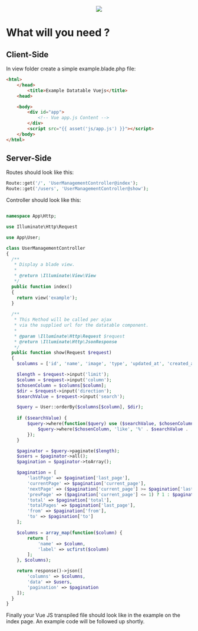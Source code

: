 <p align="center"><img src="https://laravel.com/assets/img/components/logo-laravel.svg"></p>

# What will you need ?

## Client-Side

In view folder create a simple example.blade.php file:
```html
<html>
    </head>
        <title>Example Datatable Vuejs</title>
    <head>

    <body>
        <div id="app">
            <!-- Vue app.js Content -->
        </div>
        <script src="{{ asset('js/app.js') }}"></script>
    </body>
</html>
```

## Server-Side

Routes should look like this:
```php
Route::get('/', 'UserManagementController@index');
Route::get('/users', 'UserManagementController@show');
```

Controller should look like this:

```php

namespace App\Http;

use Illuminate\Http\Request

use App\User;

class UserManagementController
{ 
  /**
   * Display a blade view.
   * 
   * @return \Illuminate\View\View
   */ 
  public function index() 
  {
    return view('example');
  }
   
  /**
   * This Method will be called per ajax 
   * via the supplied url for the datatable component.
   * 
   * @param \Illuminate\Http\Request $request
   * @return \Illuminate\Http\JsonResponse
   */ 
  public function show(Request $request) 
  {
    $columns = ['id', 'name', 'image', 'type', 'updated_at', 'created_at'];

    $length = $request->input('limit');
    $column = $request->input('column');
    $chosenColumn = $columns[$column];
    $dir = $request->input('direction');
    $searchValue = $request->input('search');

    $query = User::orderBy($columns[$column], $dir);
    
    if ($searchValue) {
        $query->where(function($query) use ($searchValue, $chosenColumn) {
            $query->where($chosenColumn, 'like', '%' . $searchValue . '%');
        });
    }

    $paginator = $query->paginate($length);
    $users = $paginator->all();
    $pagination = $paginator->toArray();

    $pagination = [
        'lastPage' => $pagination['last_page'],
        'currentPage' => $pagination['current_page'],
        'nextPage' => ($pagination['current_page'] >= $pagination['last_page']) ? $pagination['last_page'] : $pagination['current_page']+1,
        'prevPage' => ($pagination['current_page'] <= 1) ? 1 : $pagination['current_page']-1,
        'total' => $pagination['total'],
        'totalPages' => $pagination['last_page'],
        'from' => $pagination['from'],
        'to' => $pagination['to']
    ];

    $columns = array_map(function($column) { 
        return [ 
            'name' => $column,
            'label' => ucfirst($column) 
        ];
    }, $columns);

    return response()->json([
        'columns' => $columns,
        'data' => $users,
        'pagination' => $pagination
    ]);
  }
}
```

Finally your Vue JS transpiled file should look like in the example on the index page.
An example code will be followed up shortly.
